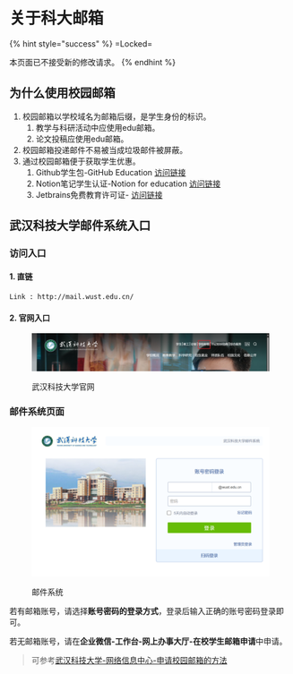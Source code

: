 # 关于科大邮箱

{% hint style="success" %}
\=Locked=

本页面已不接受新的修改请求。
{% endhint %}

## 为什么使用校园邮箱

1. 校园邮箱以学校域名为邮箱后缀，是学生身份的标识。
   1. 教学与科研活动中应使用edu邮箱。
   2. 论文投稿应使用edu邮箱。
2. 校园邮箱投递邮件不易被当成垃圾邮件被屏蔽。
3. 通过校园邮箱便于获取学生优惠。
   1. Github学生包-GitHub Education [访问链接](https://education.github.com/discount\_requests/application?type=student)
   2. Notion笔记学生认证-Notion for education [访问链接](https://www.notion.so/product/notion-for-education)
   3. Jetbrains免费教育许可证- [访问链接](https://www.jetbrains.com/zh-cn/community/education/#students)

## 武汉科技大学邮件系统入口

### 访问入口

#### 1. 直链

```
Link : http://mail.wust.edu.cn/
```

#### 2. 官网入口

<figure><img src="../.gitbook/assets/image1.png" alt=""><figcaption><p>武汉科技大学官网</p></figcaption></figure>

### 邮件系统页面

<figure><img src="../.gitbook/assets/image2.png" alt=""><figcaption><p>邮件系统</p></figcaption></figure>

若有邮箱账号，请选择**账号密码的登录方式**，登录后输入正确的账号密码登录即可。

若无邮箱账号，请在**企业微信-工作台-网上办事大厅-在校学生邮箱申请**中申请。

> 可参考[武汉科技大学-网络信息中心-申请校园邮箱的方法](https://its.wust.edu.cn/info/1201/1551.htm)

